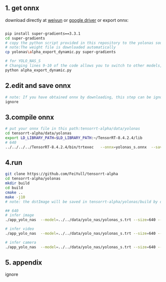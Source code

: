 ## 1. get onnx 
download directly at [weiyun](https://share.weiyun.com/3T3mZKBm) or [google driver](https://drive.google.com/drive/folders/1-8phZHkx_Z274UVqgw6Ma-6u5AKmqCOv) or export onnx:
```bash

pip install super-gradients==3.3.1
cd super-gradients
# copy the python script provided in this repository to the yolonas source code root directory.
# note:The weight file is downloaded automatically
cp yolonas\alpha_export_dynamic.py super-gradients

# for YOLO_NAS_S
# Changing lines 9-10 of the code allows you to switch to other models, eg:YOLO_NAS_M
python alpha_export_dynamic.py
```

## 2.edit and save onnx
```bash
# note: If you have obtained onnx by downloading, this step can be ignored
ignore
```

## 3.compile onnx
```bash
# put your onnx file in this path:tensorrt-alpha/data/yolonas
cd tensorrt-alpha/data/yolonas
export LD_LIBRARY_PATH=$LD_LIBRARY_PATH:~/TensorRT-8.4.2.4/lib
# 640
../../../../TensorRT-8.4.2.4/bin/trtexec   --onnx=yolonas_s.onnx  --saveEngine=yolonas_s.trt  --buildOnly --minShapes=images:1x3x640x640 --optShapes=images:2x3x640x640 --maxShapes=images:4x3x640x640
```
## 4.run
```bash
git clone https://github.com/FeiYull/tensorrt-alpha
cd tensorrt-alpha/yolonas
mkdir build
cd build
cmake ..
make -j10
# note: the dstImage will be saved in tensorrt-alpha/yolonas/build by default

## 640
# infer image
./app_yolo_nas  --model=../../data/yolo_nas/yolonas_s.trt --size=640 --batch_size=1  --img=../../data/6406407.jpg   --show --savePath=../

# infer video
./app_yolo_nas  --model=../../data/yolo_nas/yolonas_s.trt --size=640 --batch_size=2  --video=../../data/people.mp4  --show 

# infer camera
./app_yolo_nas  --model=../../data/yolo_nas/yolonas_s.trt --size=640 --batch_size=2  --cam_id=0  --show
```
## 5. appendix
ignore